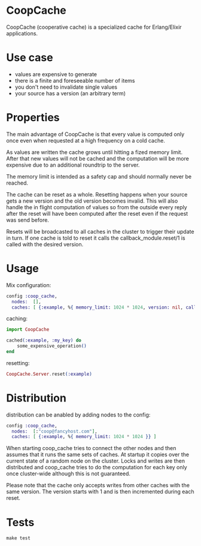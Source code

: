 CoopCache
=========

CoopCache (cooperative cache) is a specialized cache for Erlang/Elixir applications.

# Use case

* values are expensive to generate
* there is a finite and foreseeable number of items
* you don't need to invalidate single values
* your source has a version (an arbitrary term)

# Properties

The main advantage of CoopCache is that every value is computed only once even when requested at a high frequency on a cold cache.

As values are written the cache grows until hitting a fized memory limit. After that new values will not be cached and the computation will be more expensive due to an additional roundtrip to the server.

The memory limit is intended as a safety cap and should normally never be reached.

The cache can be reset as a whole. Resetting happens when your source gets a new version and the old version becomes invalid. This will also handle the in flight computation of values so from the outside every reply after the reset will have been computed after the reset even if the request was send before.

Resets will be broadcasted to all caches in the cluster to trigger their update in turn. If one cache is told to reset it calls the callback_module.reset/1 is called with the desired version.

# Usage

Mix configuration:

```elixir
config :coop_cache,
  nodes:  [],
  caches: [ {:example, %{ memory_limit: 1024 * 1024, version: nil, callback_module: nil }} ]
```

caching:

```elixir
import CoopCache

cached(:example, :my_key) do
	some_expensive_operation()
end
```

resetting:

```elixir
CoopCache.Server.reset(:example)
```

# Distribution

distribution can be anabled by adding nodes to the config:


```elixir
config :coop_cache,
  nodes:  [:"coop@fancyhost.com"],
  caches: [ {:example, %{ memory_limit: 1024 * 1024 }} ]
```

When starting coop_cache tries to connect the other nodes and then assumes that it runs the same sets of caches. At startup it copies over the current state of a random node on the cluster. Locks and writes are then distributed and coop_cache tries to do the computation for each key only once cluster-wide although this is not guaranteed.

Please note that the cache only accepts writes from other caches with the same version. The version starts with 1 and is then incremented during each reset.

# Tests
`make test`
